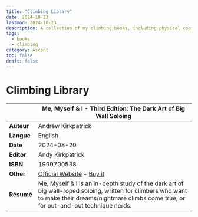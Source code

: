 ```yaml
---
title: "Climbing Library"
date: 2024-10-23
lastmod: 2024-10-23
description: A collection of my climbing books, including physical copies, local PDFs, online resources, and other formats, to document and explore various aspects of climbing.
tags:
  - books
  - climbing
category: Ascent
toc: false
draft: false
---
```

# Climbing Library

|| Me, Myself & I - Third Edition: The Dark Art of Big Wall Soloing |
| ---------- | - |
| **Auteur** | Andrew Kirkpatrick |
| **Langue** | English |
| **Date**   | 2024-08-20 |
| **Editor** | Andy Kirkpatrick |
| **ISBN**   | 1999700538 |
| **Other**  | [Official Website](https://www.andy-kirkpatrick.com/shop/view/me_myself_i_the_dark_art_of_big_wall_soloing) - [Buy it](https://www.amazon.fr/dp/1999700538?tag=frlinktagbk-21&geniuslink=true)
| **Résumé** | Me, Myself & I is an in-depth study of the dark art of big wall-roped soloing, written for climbers who want to make their dreams/nightmare climbs come true; or for out-and-out technique nerds. |
